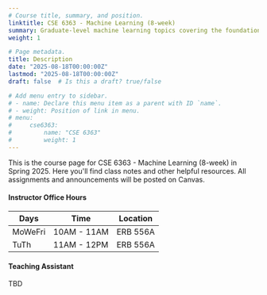 ```yaml
---
# Course title, summary, and position.
linktitle: CSE 6363 - Machine Learning (8-week)
summary: Graduate-level machine learning topics covering the foundations up to modern publications.
weight: 1

# Page metadata.
title: Description
date: "2025-08-18T00:00:00Z"
lastmod: "2025-08-18T00:00:00Z"
draft: false  # Is this a draft? true/false

# Add menu entry to sidebar.
# - name: Declare this menu item as a parent with ID `name`.
# - weight: Position of link in menu.
# menu:
#     cse6363:
#         name: "CSE 6363"
#         weight: 1
---
```


This is the course page for CSE 6363 - Machine Learning (8-week) in Spring 2025. Here you'll find class notes and other helpful resources. All assignments and announcements will be posted on Canvas.

#### Instructor Office Hours

| Days    | Time        | Location |
| ------- | ----------- | -------- |
| MoWeFri | 10AM - 11AM | ERB 556A |
| TuTh    | 11AM - 12PM | ERB 556A |

#### Teaching Assistant

TBD